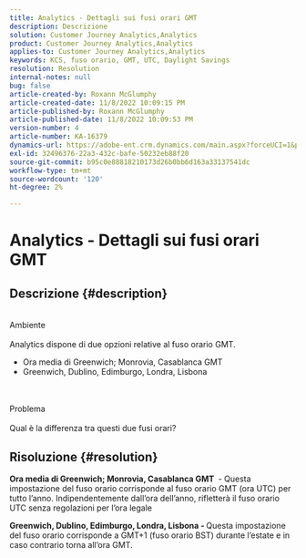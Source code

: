 ```yaml
---
title: Analytics - Dettagli sui fusi orari GMT
description: Descrizione
solution: Customer Journey Analytics,Analytics
product: Customer Journey Analytics,Analytics
applies-to: Customer Journey Analytics,Analytics
keywords: KCS, fuso orario, GMT, UTC, Daylight Savings
resolution: Resolution
internal-notes: null
bug: false
article-created-by: Roxann McGlumphy
article-created-date: 11/8/2022 10:09:15 PM
article-published-by: Roxann McGlumphy
article-published-date: 11/8/2022 10:09:53 PM
version-number: 4
article-number: KA-16379
dynamics-url: https://adobe-ent.crm.dynamics.com/main.aspx?forceUCI=1&pagetype=entityrecord&etn=knowledgearticle&id=5d57a0f9-b15f-ed11-9561-6045bd006704
exl-id: 32496376-22a3-432c-bafe-50232eb88f20
source-git-commit: b95c0e88818210173d26b0bb6d163a33137541dc
workflow-type: tm+mt
source-wordcount: '120'
ht-degree: 2%

---
```


# Analytics - Dettagli sui fusi orari GMT

## Descrizione {#description}

<br>Ambiente<br><br>
Analytics dispone di due opzioni relative al fuso orario GMT.

- Ora media di Greenwich; Monrovia, Casablanca GMT
- Greenwich, Dublino, Edimburgo, Londra, Lisbona

<br><br>Problema<br><br>
Qual è la differenza tra questi due fusi orari?


## Risoluzione {#resolution}


<b>Ora media di Greenwich; Monrovia, Casablanca GMT </b> - Questa impostazione del fuso orario corrisponde al fuso orario GMT (ora UTC) per tutto l’anno. Indipendentemente dall’ora dell’anno, rifletterà il fuso orario UTC senza regolazioni per l’ora legale

<b>Greenwich, Dublino, Edimburgo, Londra, Lisbona - </b>Questa impostazione del fuso orario corrisponde a GMT+1 (fuso orario BST) durante l’estate e in caso contrario torna all’ora GMT.
